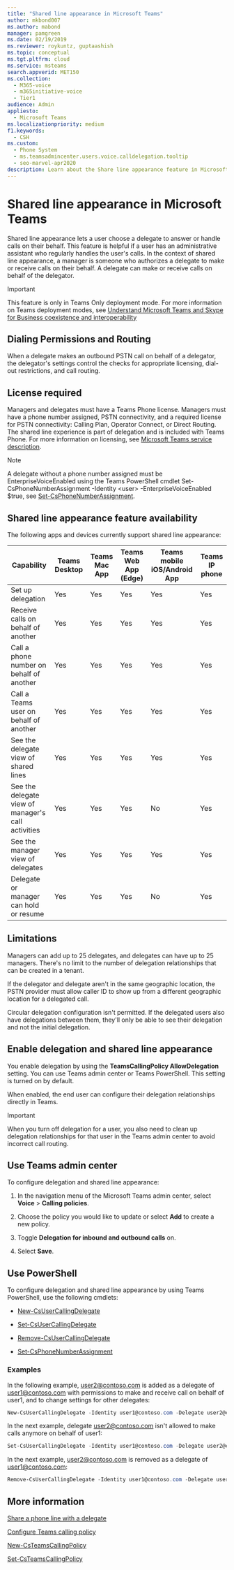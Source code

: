 ```yaml
---
title: "Shared line appearance in Microsoft Teams"
author: mkbond007
ms.author: mabond
manager: pamgreen
ms.date: 02/19/2019
ms.reviewer: roykuntz, guptaashish
ms.topic: conceptual
ms.tgt.pltfrm: cloud
ms.service: msteams
search.appverid: MET150
ms.collection: 
  - M365-voice
  - m365initiative-voice
  - Tier1
audience: Admin
appliesto: 
  - Microsoft Teams
ms.localizationpriority: medium
f1.keywords: 
  - CSH
ms.custom: 
  - Phone System
  - ms.teamsadmincenter.users.voice.calldelegation.tooltip
  - seo-marvel-apr2020
description: Learn about the Share line appearance feature in Microsoft Teams.
---
```


# Shared line appearance in Microsoft Teams

Shared line appearance lets a user choose a delegate to answer or handle calls on their behalf. This feature is helpful if a user has an administrative assistant who regularly handles the user's calls. In the context of shared line appearance, a manager is someone who authorizes a delegate to make or receive calls on their behalf. A delegate can make or receive calls on behalf of the delegator.

> [!IMPORTANT]
> This feature is only in Teams Only deployment mode. For more information on Teams deployment modes, see [Understand Microsoft Teams and Skype for Business coexistence and interoperability](teams-and-skypeforbusiness-coexistence-and-interoperability.md)

## Dialing Permissions and Routing

When a delegate makes an outbound PSTN call on behalf of a delegator, the delegator's settings control the checks for appropriate licensing, dial-out restrictions, and call routing.

## License required

Managers and delegates must have a Teams Phone license. Managers must have a phone number assigned, PSTN connectivity, and a required license for PSTN connectivity: Calling Plan, Operator Connect, or Direct Routing. The shared line experience is part of delegation and is included with Teams Phone. For more information on licensing, see [Microsoft Teams service description](/office365/servicedescriptions/teams-service-description).

> [!NOTE]
> A delegate without a phone number assigned must be EnterpriseVoiceEnabled using the Teams PowerShell cmdlet Set-CsPhoneNumberAssignment -Identity \<user\> -EnterpriseVoiceEnabled $true, see [Set-CsPhoneNumberAssignment](/powershell/module/teams/set-csphonenumberassignment).

## Shared line appearance feature availability

The following apps and devices currently support shared line appearance:

| Capability | Teams Desktop | Teams Mac App | Teams Web App (Edge) | Teams mobile iOS/Android App | Teams IP phone |
|--|--|--|--|--|--|
| Set up delegation | Yes | Yes | Yes | Yes | Yes |
| Receive calls on behalf of another | Yes | Yes | Yes | Yes | Yes |
| Call a phone number on behalf of another | Yes | Yes | Yes | Yes | Yes |
| Call a Teams user on behalf of another | Yes | Yes | Yes | Yes | Yes |
| See the delegate view of shared lines | Yes | Yes | Yes | Yes | Yes |
| See the delegate view of manager's call activities | Yes | Yes | Yes | No | Yes |
| See the manager view of delegates | Yes | Yes | Yes | Yes | Yes |
| Delegate or manager can hold or resume | Yes | Yes | Yes | No | Yes |

## Limitations

Managers can add up to 25 delegates, and delegates can have up to 25 managers. There's no limit to the number of delegation relationships that can be created in a tenant.

If the delegator and delegate aren't in the same geographic location, the PSTN provider must allow caller ID to show up from a different geographic location for a delegated call.

Circular delegation configuration isn't permitted. If the delegated users also have delegations between them, they'll only be able to see their delegation and not the initial delegation.

## Enable delegation and shared line appearance

You enable delegation by using the **TeamsCallingPolicy AllowDelegation** setting. You can use Teams admin center or Teams PowerShell. This setting is turned on by default.

When enabled, the end user can configure their delegation relationships directly in Teams.

> [!IMPORTANT]
> When you turn off delegation for a user, you also need to clean up delegation relationships for that user in the Teams admin center to avoid incorrect call routing.

## Use Teams admin center

To configure delegation and shared line appearance:

1. In the navigation menu of the Microsoft Teams admin center, select **Voice** > **Calling policies**.

1. Choose the policy you would like to update or select **Add** to create a new policy.

1. Toggle **Delegation for inbound and outbound calls** on.  

1. Select **Save**.

## Use PowerShell

To configure delegation and shared line appearance by using Teams PowerShell, use the following cmdlets:

- [New-CsUserCallingDelegate](/powershell/module/teams/new-csusercallingdelegate)

- [Set-CsUserCallingDelegate](/powershell/module/teams/set-csusercallingdelegate)

- [Remove-CsUserCallingDelegate](/powershell/module/teams/remove-csusercallingdelegate)

- [Set-CsPhoneNumberAssignment](/powershell/module/teams/set-csphonenumberassignment)

### Examples

In the following example, user2@contoso.com is added as a delegate of user1@contoso.com with permissions to make and receive call on behalf of user1, and to change settings for other delegates:

```powershell
New-CsUserCallingDelegate -Identity user1@contoso.com -Delegate user2@contoso.com -MakeCalls $true -ReceiveCalls $true -ManageSettings $true
```

In the next example, delegate user2@contoso.com isn't allowed to make calls anymore on behalf of user1:

```powershell
Set-CsUserCallingDelegate -Identity user1@contoso.com -Delegate user2@contoso.com -MakeCalls $false
```

In the next example, user2@contoso.com is removed as a delegate of user1@contoso.com:

```powershell
Remove-CsUserCallingDelegate -Identity user1@contoso.com -Delegate user2@contoso.com
```

## More information

[Share a phone line with a delegate](https://support.office.com/article/16307929-a51f-43fc-8323-3b1bf115e5a8)

[Configure Teams calling policy](/MicrosoftTeams/teams-calling-policy)

[New-CsTeamsCallingPolicy](/powershell/module/skype/new-csteamscallingpolicy)

[Set-CsTeamsCallingPolicy](/powershell/module/skype/set-csteamscallingpolicy)
